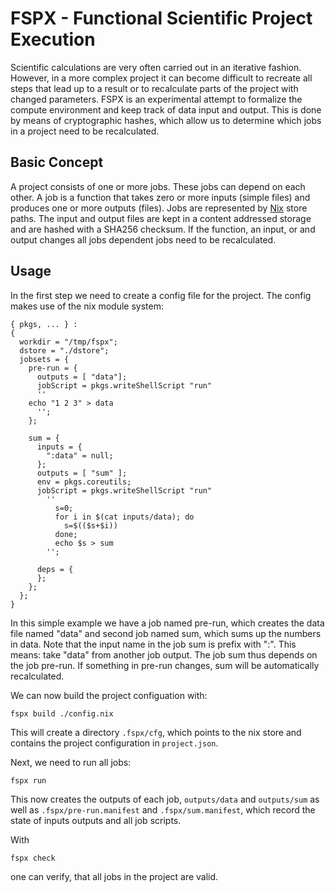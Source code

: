 # FSPX - Functional Scientific Project Execution
Scientific calculations are very often carried out in an iterative fashion.
However, in a more complex project it can become difficult to recreate all steps
that lead up to a result or to recalculate parts of the project with changed
parameters. FSPX is an experimental attempt to formalize the compute environment
and keep track of data input and output. This is done by means of cryptographic hashes,
which allow us to determine which jobs in a project need to be recalculated.


## Basic Concept
A project consists of one or more jobs. These jobs can depend on each other.
A job is a function that takes zero or more inputs (simple files) and produces one or more outputs (files).
Jobs are represented by [Nix](https://nixos.org) store paths. The input and output files are kept
in a content addressed storage and are hashed with a SHA256 checksum. If the function, an input, or and output
changes all jobs dependent jobs need to be recalculated.


## Usage
In the first step we need to create a config file for the project. The config makes
use of the nix module system:
```
{ pkgs, ... } :
{
  workdir = "/tmp/fspx";
  dstore = "./dstore";
  jobsets = {
    pre-run = {
      outputs = [ "data"];
      jobScript = pkgs.writeShellScript "run"
      ''
	echo "1 2 3" > data
      '';
    };

    sum = {
      inputs = {
        ":data" = null;
      };
      outputs = [ "sum" ];
      env = pkgs.coreutils;
      jobScript = pkgs.writeShellScript "run"
        ''
          s=0;
          for i in $(cat inputs/data); do
            s=$(($s+$i))
          done;
          echo $s > sum
        '';

      deps = {
      };
    };
  };
}
```

In this simple example we have a job named pre-run, which creates the data file named "data"
and second job named sum, which sums up the numbers in data. Note that the input name in
the job sum is prefix with ":". This means: take "data" from another job output.
The job sum thus depends on the job pre-run. If something in pre-run changes, sum will be
automatically recalculated.

We can now build the project configuation with:
```
fspx build ./config.nix
```
This will create a directory `.fspx/cfg`, which points to the nix store and contains
the project configuration in `project.json`.

Next, we need to run all jobs:
```
fspx run
```
This now creates the outputs of each job, `outputs/data` and `outputs/sum` as well
as `.fspx/pre-run.manifest` and `.fspx/sum.manifest`, which record the state of inputs
outputs and all job scripts.

With
```
fspx check
```
one can verify, that all jobs in the project are valid.

